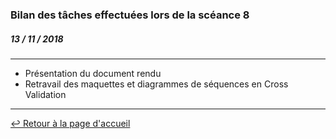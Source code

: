 ### Bilan des tâches effectuées lors de la scéance 8
##### *13 / 11 / 2018*

---

+ Présentation du document rendu
+ Retravail des maquettes et diagrammes de séquences en Cross Validation

---

[:leftwards_arrow_with_hook: Retour à la page d'accueil](../README.md)
